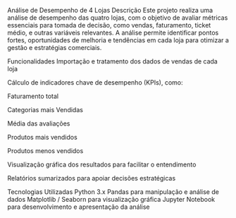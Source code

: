 
Análise de Desempenho de 4 Lojas
Descrição
Este projeto realiza uma análise de desempenho das quatro lojas, com o objetivo de avaliar métricas essenciais para tomada de decisão, como vendas, faturamento, ticket médio, e outras variáveis relevantes. A análise permite identificar pontos fortes, oportunidades de melhoria e tendências em cada loja para otimizar a gestão e estratégias comerciais.

Funcionalidades
Importação e tratamento dos dados de vendas de cada loja

Cálculo de indicadores chave de desempenho (KPIs), como:

Faturamento total

Categorias mais Vendidas

Média das avaliações

Produtos mais vendidos

Produtos menos vendidos


Visualização gráfica dos resultados para facilitar o entendimento

Relatórios sumarizados para apoiar decisões estratégicas

Tecnologias Utilizadas
Python 3.x
Pandas para manipulação e análise de dados
Matplotlib / Seaborn para visualização gráfica
Jupyter Notebook para desenvolvimento e apresentação da análise

